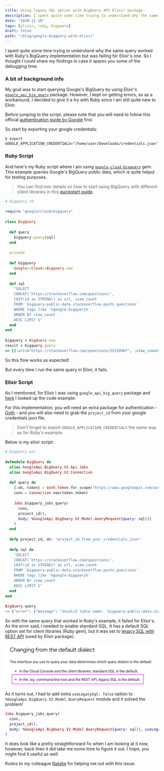 ```yaml
---
title: Using legacy SQL option with BigQuery API Elixir package
description: I spent quite some time trying to understand why the same query worked with Ruby's BigQuery implementation but was failing for Elixir's one. So I thought I could share my findings in case it spares you some of the investigation time.
date: "2020-11-16"
tags: [elixir, ruby, bigquery]
draft: false
path: "/blog/google-bigquery-with-elixir"
---
```


I spent quite some time trying to understand why the same query worked with Ruby's BigQuery implementation but was failing for Elixir's one. So I thought I could share my findings in case it spares you some of the debugging time.

### A bit of background info

My goal was to start querying Google's BigQuery by using Elixir's [`google_api_big_query`](https://github.com/googleapis/elixir-google-api/tree/master/clients/big_query) package. However, I kept on getting errors, so as a workaround, I decided to give it a try with Ruby since I am still quite new to Elixir.


Before jumping to the script, please note that you will need to follow this official [authentication guide by Google](https://cloud.google.com/docs/authentication/getting-started) first.

So start by exporting your google credentials:

```command-line
$ export GOOGLE_APPLICATION_CREDENTIALS="/home/user/Downloads/credentials.json"
```

### Ruby Script

And here's my Ruby script where I am using [`google-cloud-bigquery`](https://github.com/googleapis/google-cloud-ruby/tree/master/google-cloud-bigquery) gem. This example queries Google's BigQuery public data, which is quite helpul for testing purposes.

> You can find mor details on how to start using BigQuery with different client libraries in this [quickstart guide](https://cloud.google.com/bigquery/docs/quickstarts/quickstart-client-libraries#client-libraries-install-ruby).


```ruby
# bigquery.rb

require "google/cloud/bigquery"

class BigQuery

  def query
    bigquery.query(sql)
  end

  private

  def bigquery
    Google::Cloud::Bigquery.new
  end

  def sql
    "SELECT
    CONCAT('https://stackoverflow.com/questions/',
    CAST(id as STRING)) as url, view_count
    FROM `bigquery-public-data.stackoverflow.posts_questions`
    WHERE tags like '%google-bigquery%'
    ORDER BY view_count
    DESC LIMIT 1"
  end
end

bigquery = BigQuery.new
result = bigquery.query
=> [{:url=>"https://stackoverflow.com/questions/35159967", :view_count=>73082}]
```

So this flow works as expected!

But every time I run the same query in Elixir, it fails.

### Elixir Script

As I mentioned, for Elixir I was using `google_api_big_query` package and [here](https://github.com/GoogleCloudPlatform/elixir-samples/blob/master/bigquery/lib/bigquery_samples.ex) I looked up the code example.

For this implementation, you will need an extra package for authentication - [Goth](https://github.com/peburrows/goth) - and you will also need to grab the `project_id` from your google credentials json file.

> Don't forget to export `GOOGLE_APPLICATION_CREDENTIALS` the same way as for Ruby's example.

Below is my elixir script:

```elixir
# bigquery.exs

defmodule BigQuery do
  alias GoogleApi.BigQuery.V2.Api.Jobs
  alias GoogleApi.BigQuery.V2.Connection

  def query do
    {:ok, token} = Goth.Token.for_scope("https://www.googleapis.com/auth/cloud-platform")
    conn = Connection.new(token.token)

    Jobs.bigquery_jobs_query(
      conn,
      project_id(),
      body: %GoogleApi.BigQuery.V2.Model.QueryRequest{query: sql()}
    )
  end

  defp project_id, do: "project_id_from_your_credentials_json"

  defp sql do
    "SELECT
    CONCAT('https://stackoverflow.com/questions/',
    CAST(id as STRING)) as url, view_count
    FROM `bigquery-public-data.stackoverflow.posts_questions`
    WHERE tags like '%google-bigquery%'
    ORDER BY view_count
    DESC LIMIT 1"
  end
end

BigQuery.query
=> {"error": {"message": "Invalid table name: `bigquery-public-data.stackoverflow.posts_questions` [Try using standard SQL (https://cloud.google.com/bigquery/docs/reference/standard-sql/enabling-standard-sql)]."}}
```

So with the same query that worked in Ruby's example, it failed for Elixir's. As the error said, I needed to enable standard SQL. It has a default SQL option set for client libraries (Ruby gem), but it was set to [legacy SQL with REST API](https://cloud.google.com/bigquery/docs/reference/standard-sql/enabling-standard-sql) (used by Elixir package).

![BigQuery Legacy SQL](./bigquery-legacy-sql.png)

As it turns out, I had to add extra `useLegacySql: false` option to `%GoogleApi.BigQuery.V2.Model.QueryRequest` module and it solved the problem!

```elixir
Jobs.bigquery_jobs_query(
  conn,
  project_id(),
  body: %GoogleApi.BigQuery.V2.Model.QueryRequest{query: sql(), useLegacySql: false}
)
```

It does look like a pretty straightforward fix when I am looking at it now, however, back then it did take me some time to figure it out. I hope, you might find it useful as well.

Kudos to my colleague [Natalie](https://nl.linkedin.com/in/natalia-bukarina-0aa33076) for helping me out with this issue.
